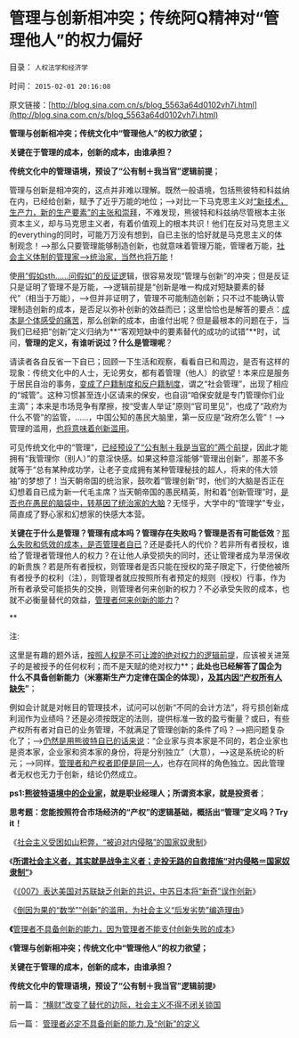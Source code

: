 # 管理与创新相冲突；传统阿Q精神对“管理他人”的权力偏好

目录： `人权法学和经济学` 

时间： `2015-02-01 20:16:08` 

原文链接：[http://blog.sina.com.cn/s/blog_5563a64d0102vh7i.html](http://blog.sina.com.cn/s/blog_5563a64d0102vh7i.html)

**管理与创新相冲突；传统文化中“管理他人”的权力欲望；**

**关键在于管理的成本，创新的成本，由谁承担？**

**传统文化中的管理语境，预设了“公有制＋我当官”逻辑前提**；

管理与创新是相冲突的，这点并非难以理解。既然一般语境，包括熊彼特和科兹纳在内，已经给创新，赋予了近乎万能的地位；——>对比一下马克思主义对[“新技术，生产力，新的生产要素”的主张和崇拜](../../../2013/1/6/公有制必然灭亡的自然科学原理.md)，不难发现，熊彼特和科兹纳尽管根本主张资本主义，却与马克思主义者，有着价值观上的根本共识！他们在反对马克思主义的everything的同时，可能万万没有想到，自已主张的恰好就是马克思主义的体制观念！——>那么只要管理能够制造创新，也就意味着管理万能，管理者万能，[社会主义体制的管理家——>统治家，当然也将万能](../../../2015/1/26/《007》表达美国对苏联缺乏创新的共识，创新的衡量标准.md)！

使[用“假如sth……问假如”的反证逻](../../../2013/4/7/假如扔开真理问假如……将是何等样的灾难？！.md)辑，很容易发现“管理与创新”的冲突；但是反证只是证明了管理不是万能，——>逻辑前提是“创新是唯一构成对短缺要素的替代”（相当于万能），——>但并非证明了，管理不可能制造创新；只不过不能确认管理制造创新的成本，是否足以弥补创新的效益而已；这里恰恰也是解答的要点：[成本是个体感受的痛苦](../../../2013/4/14/成本是个体利益感受的痛苦.md)，那么创新的成本，由谁付出呢？但是最根本的问题在于，当我们已经把“创新”定义归纳为**“客观短缺中的要素替代的成功的试错”**时，试问，**管理的定义，有谁听说过？什么是管理呢**？

请读者各自反省一下自已；回顾一下生活和观察，看看自已和周边，是否有这样的现象：传统文化中的人士，无论男女，都有着管理（他人）的欲望！本来应是服务于居民自治的事务，[变成了户籍制度和反户籍制度](../../../2013/1/24/“排外”是褒义词，“不要盲目排外”是利益建议.md)，谓之“社会管理”，出现了相应的“城管”。这种习惯甚至连小区请来的保安，也自诩“咱保安就是专门管理你们业主滴”；本来是市场竞争有摩擦，按“受害人举证”原则“官司里见”，也成了“政府为什么不管”的监管，……，中国公知的愚民大脑里，第一反应是“政府怎么管”！——>管理的滥用，[也将意味着创新滥用](../../../2015/1/28/颠倒因果的“创新滥用”，为社会主义“优越性”创新理由.md)。

可见传统文化中的“管理”，[已经预设了“公有制＋我是当官的”两个前提](http://darthvad.blog.163.com/blog/static/533994702009425114911307/)，因此才能拥有“我管理你（别人）”的意淫快感。如果这种意淫能够“管理出创新”，那差不多就等于“总有某种成功学，让老子变成拥有某种管理秘技的超人，将来的伟大领袖”的梦想了！当天朝帝国的统治家，鼓吹着“管理创新”时，他们的大脑是否正在幻想着自已成为新一代毛主席？当天朝帝国的愚民精英，附和着“创新管理”时，[是否也在愚民的脑袋中，转基因了统治家的大脑](../../../2013/8/5/一把手的中庸，中国文人，长着统治者大脑的公知.md)？无怪乎，大学中的“管理学”专业，简直成了野心家和幻想家的快感大本营。

**关键在于什么是管理？管理有成本吗？管理存在失败吗？管理是否有可能低效**？[那么失败和低效的成本，是否管理者自已](../../../2014/12/28/金融创新在中国，全部被特色为“推高杠杆，向小民转移成本”.md)？还是委托人的代价？若非所有者授权，谁给了管理者管理他人的权力？在让他人承受损失的同时，还让管理者成为旱涝保收的新贵族？若是所有者授权，则管理者是否只能在授权的笼子限定下，行使他被所有者授予的权利（注），则管理者就应按照所有者预定的规则（授权）行事，作为所有者承受可能损失的交换，则管理者何来创新的权力？不必承受失败的成本，也就不必衡量替代的效益，[管理者何来创新的能力](../../../2015/1/20/社会主义不具备创新的机制，抵制创新因素，剥夺创新的条件；.md)？

**

注:

这里是有趣的题外话，[按照人权是不可让渡的绝对权力的逻辑前提](../../../2013/12/21/“免费的午餐”破产后，重新审视社会契约论和不可让渡的权力.md)，应该被关进笼子的是被授予的任何权利；而不是天赋的绝对权力**；**此处也已经解答了国企为什么不具备创新能力（米塞斯生产力定律在国企的体现），[及其内因“产权所有人缺失](../../../2012/6/2/国企的产权人缺失，苏联的“主权所有人”缺失.md)”**；

例如会计就是对帐目的管理技术，试问可以创新“不同的会计方法”，将亏损创新成利润作为业绩吗？还是必须按既定的法则，提供标准一致的盈亏衡量？或曰，有些产权所有者对自已的业务管理，不就满足了管理创新的条件了吗？——>把问题复杂化了；——>[仍然是用熊彼特自已的话来说](../../../2014/10/19/企业的本质是资产负债表的金融属性，科斯和熊彼特的错误.md)：“企业家与资本家是不同的，若企业家也是资本家，企业家和资本家的身份，将是分别独立”（大意），——>这是系统论的析元；——>同样，[管理者和产权者即便是同一人](../../../2014/10/19/企业的本质是资产负债表的金融属性，科斯和熊彼特的错误.md)，也存在同样的角色独立。因此管理者无权也无力于创新，结论仍然成立。

**ps1:[熊彼特语境中的企业家](../../../2012/11/14/希特勒代表德国人民，奥巴马不代表美联邦.md)，就是职业经理人；所谓资本家，就是投资者**；

**思考题：您能按照符合市场经济的“产权”的逻辑基础，概括出“管理”定义吗？Try
it！**

《[社会主义受困如山积弊，“被迫对内侵略”的国家奴隶制](../../../2015/1/22/社会主义受困如山积弊，“被迫对内侵略”的国家奴隶制；.md)》

《[**所谓社会主义者，其实就是战争主义者；走投无路的自救措施“对内侵略＝国家奴隶制”**](../../../2015/1/24/所谓社会主义者，其实就是战争主义者.md)》

《[《007》表达美国对苏联缺乏创新的共识，中苏日本将“新奇”误作创新](../../../2015/1/26/《007》表达美国对苏联缺乏创新的共识，创新的衡量标准.md)》

《[倒因为果的“数学”“创新”的滥用，为社会主义“后发劣势”编造理由](../../../2015/1/28/颠倒因果的“创新滥用”，为社会主义“优越性”创新理由.md)》

**《**[管理者不具备创新的能力，因为管理者不能支付创新失败的成本](../../../2015/1/30/管理者必定不具备创新的能力,及“创新”的定义.md)》

《**管理与创新相冲突；传统文化中“管理他人”的权力欲望；**

**关键在于管理的成本，创新的成本，由谁承担？**

**传统文化中的管理语境，预设了“公有制＋我当官”逻辑前提**》

前一篇： [“横财”改变了替代的边际，社会主义不得不闭关锁国](../../../2015/2/2/“横财”改变了替代的边际，社会主义不得不闭关锁国.md)

后一篇： [管理者必定不具备创新的能力,及“创新”的定义](../../../2015/1/30/管理者必定不具备创新的能力,及“创新”的定义.md)

